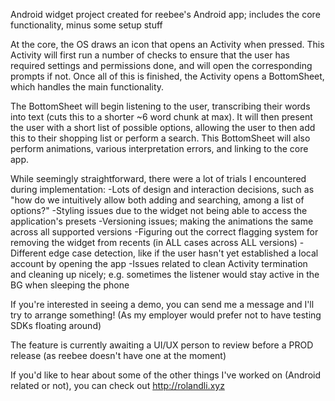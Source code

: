 Android widget project created for reebee's Android app; 
includes the core functionality, minus some setup stuff

At the core, the OS draws an icon that opens an Activity when pressed.
This Activity will first run a number of checks to ensure that the user has required
settings and permissions done, and will open the corresponding prompts if not.
Once all of this is finished, the Activity opens a BottomSheet, which handles the main functionality. 

The BottomSheet will begin listening to the user, 
transcribing their words into text (cuts this to a shorter ~6 word chunk at max).
It will then present the user with a short list of possible options, 
allowing the user to then add this to their shopping list or perform a search. 
This BottomSheet will also perform animations, various interpretation errors, and linking to the core app.

While seemingly straightforward, there were a lot of trials I encountered during implementation:
-Lots of design and interaction decisions, such as "how do we intuitively allow both adding and searching, among a list of options?"
-Styling issues due to the widget not being able to access the application's presets
-Versioning issues; making the animations the same across all supported versions
-Figuring out the correct flagging system for removing the widget from recents (in ALL cases across ALL versions)
-Different edge case detection, like if the user hasn't yet established a local account by opening the app
-Issues related to clean Activity termination and cleaning up nicely; e.g. sometimes the listener would stay active in the BG when sleeping the phone

If you're interested in seeing a demo, you can send me a message and I'll try to arrange something!
(As my employer would prefer not to have testing SDKs floating around)

The feature is currently awaiting a UI/UX person to review before a PROD release (as reebee doesn't have one at the moment)

If you'd like to hear about some of the other things I've worked on (Android related or not), you can check out http://rolandli.xyz
